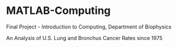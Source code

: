 # MATLAB-Computing

Final Project - Introduction to Computing, Department of Biophysics

An Analysis of U.S. Lung and Bronchus Cancer Rates since 1975
